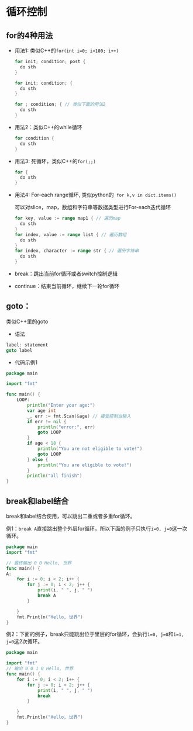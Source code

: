 # 循环控制

## for的4种用法

* 用法1: 类似C++的`for(int i=0; i<100; i++)`

  ```go
  for init; condition; post {
    do sth
  }
  
  for init; condition; {
    do sth
  }
  
  for ; condition; { // 类似下面的用法2
    do sth
  }
  ```

* 用法2：类似C++的while循环

  ```go
  for condition {
    do sth
  }
  ```

* 用法3: 死循环，类似C++的`for(;;)`

  ```go
  for {
    do sth
  }
  ```

* 用法4: For-each range循环, 类似python的` for k,v in dict.items()`

  可以对slice，map，数组和字符串等数据类型进行For-each迭代循环

  ```go
  for key, value := range map1 { // 遍历map
    do sth
  }
  for index, value := range list { // 遍历数组
    do sth
  }
  for index, character := range str { // 遍历字符串
    do sth
  }
  ```

* break：跳出当前for循环或者switch控制逻辑

* continue：结束当前循环，继续下一轮for循环

## goto：

类似C++里的goto

* 语法

```go
label: statement
goto label
```

* 代码示例1

```go
package main

import "fmt"

func main() {
	LOOP: 
		println("Enter your age:")
		var age int
		_, err := fmt.Scan(&age) // 接受控制台输入
		if err != nil {
			println("error:", err)
			goto LOOP
		}
		if age < 18 {
			println("You are not eligible to vote!")
			goto LOOP
		} else {
			println("You are eligible to vote!")
		}
		println("all finish")
}
```



## break和label结合

break和label结合使用，可以跳出二重或者多重for循环。

例1：`break A`直接跳出整个外层for循环，所以下面的例子只执行`i=0, j=0`这一次循环。

```go
package main
import "fmt"

// 最终输出 0 0 Hello, 世界
func main() {
A:
	for i := 0; i < 2; i++ {
		for j := 0; i < 2; j++ {
			print(i, " ", j, " ")
			break A
		}

	}
	fmt.Println("Hello, 世界")
}
```

例2：下面的例子，break只能跳出位于里层的for循环，会执行`i=0, j=0`和`i=1, j=0`这2次循环。

```go
package main

import "fmt"
// 输出 0 0 1 0 Hello, 世界
func main() {
	for i := 0; i < 2; i++ {
		for j := 0; i < 2; j++ {
			print(i, " ", j, " ")
			break
		}

	}
	fmt.Println("Hello, 世界")
}
```



